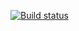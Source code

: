 [![Build status](https://ci.appveyor.com/api/projects/status/jk7rfu9q9sk6e8xr?svg=true)](https://ci.appveyor.com/project/AnastasiaBorisovna/2-2-selenide)
